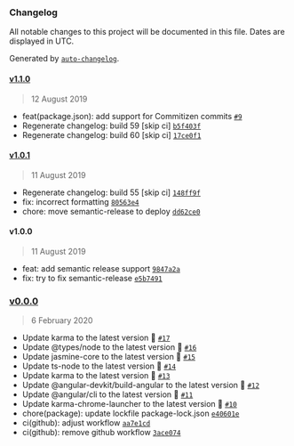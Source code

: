 ### Changelog

All notable changes to this project will be documented in this file. Dates are displayed in UTC.

Generated by [`auto-changelog`](https://github.com/CookPete/auto-changelog).

#### [v1.1.0](https://github.com/codemastermick/ng-devops/compare/v1.0.1...v1.1.0)

> 12 August 2019

- feat(package.json): add support for Commitizen commits [`#9`](https://github.com/codemastermick/ng-devops/pull/9)
- Regenerate changelog: build 59 [skip ci] [`b5f403f`](https://github.com/codemastermick/ng-devops/commit/b5f403f3dd32a420aeca066696f3d7e814b83e9b)
- Regenerate changelog: build 60 [skip ci] [`17ce0f1`](https://github.com/codemastermick/ng-devops/commit/17ce0f12b714eeff715db843e2893750f74d3a0c)

#### [v1.0.1](https://github.com/codemastermick/ng-devops/compare/v1.0.0...v1.0.1)

> 11 August 2019

- Regenerate changelog: build 55 [skip ci] [`148ff9f`](https://github.com/codemastermick/ng-devops/commit/148ff9f59af5fc7605666bdc25bfb563cf409128)
- fix: incorrect formatting [`80563e4`](https://github.com/codemastermick/ng-devops/commit/80563e443b2a4269849c41a4df0408df1ecda6ca)
- chore: move semantic-release to deploy [`dd62ce0`](https://github.com/codemastermick/ng-devops/commit/dd62ce07fd63827c353419b6319212bc9d4187f6)

#### v1.0.0

> 11 August 2019

- feat: add semantic release support [`9847a2a`](https://github.com/codemastermick/ng-devops/commit/9847a2a7f241690cbf8dd3d636bd0c5adb1a6c88)
- fix: try to fix semantic-release [`e5b7491`](https://github.com/codemastermick/ng-devops/commit/e5b7491eda587e9361250e939c207b36bd7bc0d4)

### [v0.0.0](https://github.com/codemastermick/ng-devops/compare/v1.1.0...v0.0.0)

> 6 February 2020

- Update karma to the latest version 🚀 [`#17`](https://github.com/codemastermick/ng-devops/pull/17)
- Update @types/node to the latest version 🚀 [`#16`](https://github.com/codemastermick/ng-devops/pull/16)
- Update jasmine-core to the latest version 🚀 [`#15`](https://github.com/codemastermick/ng-devops/pull/15)
- Update ts-node to the latest version 🚀 [`#14`](https://github.com/codemastermick/ng-devops/pull/14)
- Update karma to the latest version 🚀 [`#13`](https://github.com/codemastermick/ng-devops/pull/13)
- Update @angular-devkit/build-angular to the latest version 🚀 [`#12`](https://github.com/codemastermick/ng-devops/pull/12)
- Update @angular/cli to the latest version 🚀 [`#11`](https://github.com/codemastermick/ng-devops/pull/11)
- Update karma-chrome-launcher to the latest version 🚀 [`#10`](https://github.com/codemastermick/ng-devops/pull/10)
- chore(package): update lockfile package-lock.json [`e40601e`](https://github.com/codemastermick/ng-devops/commit/e40601e2f9195df87e4b835cc81f1baa342321f9)
- ci(github): adjust workflow [`aa7e1cd`](https://github.com/codemastermick/ng-devops/commit/aa7e1cd0fd3531735866c98f29bd08a23cd96885)
- ci(github): remove github workflow [`3ace074`](https://github.com/codemastermick/ng-devops/commit/3ace0742d54a5a6b3e71f375976fc15b49887110)
